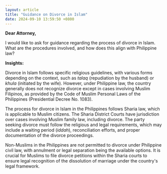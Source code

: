 ```yaml
---
layout: article
title: "Guidance on Divorce in Islam"
date: 2024-09-10 13:59:50 +0800
---
```


<p><strong>Dear Attorney,</strong></p><p>I would like to ask for guidance regarding the process of divorce in Islam. What are the procedures involved, and how does this align with Philippine law?</p><p><strong>Insights:</strong></p><p>Divorce in Islam follows specific religious guidelines, with various forms depending on the context, such as <em>talaq</em> (repudiation by the husband) or <em>khula</em> (initiated by the wife). However, under Philippine law, the country generally does not recognize divorce except in cases involving Muslim Filipinos, as provided by the Code of Muslim Personal Laws of the Philippines (Presidential Decree No. 1083).</p><p>The process for divorce in Islam in the Philippines follows Sharia law, which is applicable to Muslim citizens. The Sharia District Courts have jurisdiction over cases involving Muslim family law, including divorce. The party seeking divorce must follow the religious and legal requirements, which may include a waiting period (<em>iddah</em>), reconciliation efforts, and proper documentation of the divorce proceedings.</p><p>Non-Muslims in the Philippines are not permitted to divorce under Philippine civil law, with annulment or legal separation being the available options. It is crucial for Muslims to file divorce petitions within the Sharia courts to ensure legal recognition of the dissolution of marriage under the country's legal framework.</p>